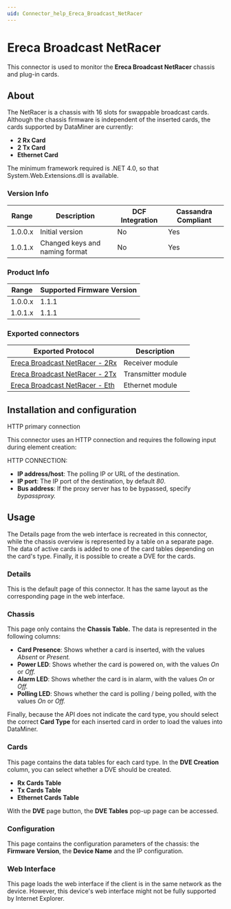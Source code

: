 ```yaml
---
uid: Connector_help_Ereca_Broadcast_NetRacer
---
```


# Ereca Broadcast NetRacer

This connector is used to monitor the **Ereca Broadcast NetRacer** chassis and plug-in cards.

## About

The NetRacer is a chassis with 16 slots for swappable broadcast cards. Although the chassis firmware is independent of the inserted cards, the cards supported by DataMiner are currently:

- **2 Rx Card**
- **2 Tx Card**
- **Ethernet Card**

The minimum framework required is .NET 4.0, so that System.Web.Extensions.dll is available.

### Version Info

| **Range** | **Description**                | **DCF Integration** | **Cassandra Compliant** |
|------------------|--------------------------------|---------------------|-------------------------|
| 1.0.0.x          | Initial version                | No                  | Yes                     |
| 1.0.1.x          | Changed keys and naming format | No                  | Yes                     |

### Product Info

| Range | Supported Firmware Version |
|------------------|-----------------------------|
| 1.0.0.x          | 1.1.1                       |
| 1.0.1.x          | 1.1.1                       |

### Exported connectors

| **Exported Protocol**                                                                        | **Description**    |
|----------------------------------------------------------------------------------------------|--------------------|
| [Ereca Broadcast NetRacer - 2Rx](xref:Connector_help_Ereca_Broadcast_NetRacer_-_2Rx) | Receiver module    |
| [Ereca Broadcast NetRacer - 2Tx](xref:Connector_help_Ereca_Broadcast_NetRacer_-_2Tx) | Transmitter module |
| [Ereca Broadcast NetRacer - Eth](xref:Connector_help_Ereca_Broadcast_NetRacer_-_Eth) | Ethernet module    |

## Installation and configuration

HTTP primary connection

This connector uses an HTTP connection and requires the following input during element creation:

HTTP CONNECTION:

- **IP address/host**: The polling IP or URL of the destination.
- **IP port**: The IP port of the destination, by default *80*.
- **Bus address**: If the proxy server has to be bypassed, specify *bypassproxy.*

## Usage

The Details page from the web interface is recreated in this connector, while the chassis overview is represented by a table on a separate page. The data of active cards is added to one of the card tables depending on the card's type. Finally, it is possible to create a DVE for the cards.

### Details

This is the default page of this connector. It has the same layout as the corresponding page in the web interface.

### Chassis

This page only contains the **Chassis Table.** The data is represented in the following columns:

- **Card Presence**: Shows whether a card is inserted, with the values *Absent* or *Present.*
- **Power LED**: Shows whether the card is powered on, with the values *On* or *Off.*
- **Alarm LED**: Shows whether the card is in alarm, with the values *On* or *Off.*
- **Polling LED**: Shows whether the card is polling / being polled, with the values *On* or *Off.*

Finally, because the API does not indicate the card type, you should select the correct **Card Type** for each inserted card in order to load the values into DataMiner.

### Cards

This page contains the data tables for each card type. In the **DVE Creation** column, you can select whether a DVE should be created.

- **Rx Cards Table**
- **Tx Cards Table**
- **Ethernet Cards Table**

With the **DVE** page button, the **DVE Tables** pop-up page can be accessed.

### Configuration

This page contains the configuration parameters of the chassis: the **Firmware** **Version**, the **Device Name** and the IP configuration.

### Web Interface

This page loads the web interface if the client is in the same network as the device. However, this device's web interface might not be fully supported by Internet Explorer.
